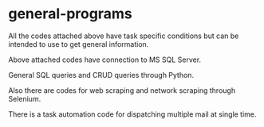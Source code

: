 # general-programs

All the codes attached above have task specific conditions but can be intended to use to get general information.

Above attached codes have connection to MS SQL Server.

General SQL queries and CRUD queries through Python.

Also there are codes for web scraping and network scraping through Selenium.

There is a task automation code for dispatching multiple mail at single time.
